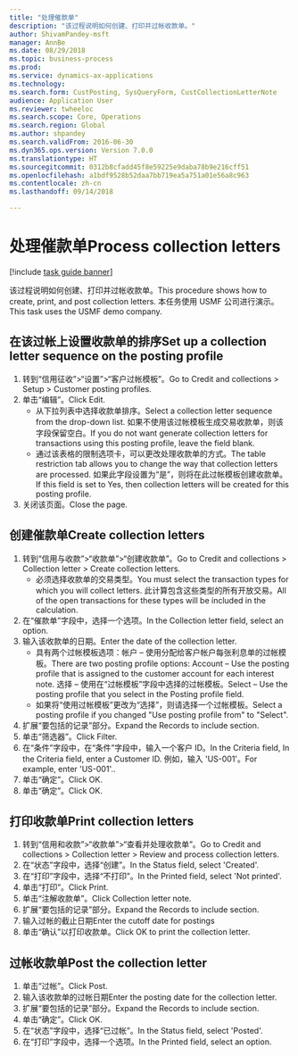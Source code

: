 ```yaml
--- 
title: "处理催款单"
description: "该过程说明如何创建、打印并过帐收款单。"
author: ShivamPandey-msft
manager: AnnBe
ms.date: 08/29/2018
ms.topic: business-process
ms.prod: 
ms.service: dynamics-ax-applications
ms.technology: 
ms.search.form: CustPosting, SysQueryForm, CustCollectionLetterNote
audience: Application User
ms.reviewer: twheeloc
ms.search.scope: Core, Operations
ms.search.region: Global
ms.author: shpandey
ms.search.validFrom: 2016-06-30
ms.dyn365.ops.version: Version 7.0.0
ms.translationtype: HT
ms.sourcegitcommit: 0312b8cfadd45f8e59225e9daba78b9e216cff51
ms.openlocfilehash: a1bdf9528b52daa7bb719ea5a751a01e56a8c963
ms.contentlocale: zh-cn
ms.lasthandoff: 09/14/2018

---
```

# <a name="process-collection-letters"></a><span data-ttu-id="7b51e-103">处理催款单</span><span class="sxs-lookup"><span data-stu-id="7b51e-103">Process collection letters</span></span>

[!include [task guide banner](../../includes/task-guide-banner.md)]

<span data-ttu-id="7b51e-104">该过程说明如何创建、打印并过帐收款单。</span><span class="sxs-lookup"><span data-stu-id="7b51e-104">This procedure shows how to create, print, and post collection letters.</span></span> <span data-ttu-id="7b51e-105">本任务使用 USMF 公司进行演示。</span><span class="sxs-lookup"><span data-stu-id="7b51e-105">This task uses the USMF demo company.</span></span>


## <a name="set-up-a-collection-letter-sequence-on-the-posting-profile"></a><span data-ttu-id="7b51e-106">在该过帐上设置收款单的排序</span><span class="sxs-lookup"><span data-stu-id="7b51e-106">Set up a collection letter sequence on the posting profile</span></span>
1. <span data-ttu-id="7b51e-107">转到“信用征收”>“设置”>“客户过帐模板”。</span><span class="sxs-lookup"><span data-stu-id="7b51e-107">Go to Credit and collections > Setup > Customer posting profiles.</span></span>
2. <span data-ttu-id="7b51e-108">单击“编辑”。</span><span class="sxs-lookup"><span data-stu-id="7b51e-108">Click Edit.</span></span>
    * <span data-ttu-id="7b51e-109">从下拉列表中选择收款单排序。</span><span class="sxs-lookup"><span data-stu-id="7b51e-109">Select a collection letter sequence from the drop-down list.</span></span> <span data-ttu-id="7b51e-110">如果不使用该过帐模板生成交易收款单，则该字段保留空白。</span><span class="sxs-lookup"><span data-stu-id="7b51e-110">If you do not want generate collection letters for transactions using this posting profile, leave the field blank.</span></span>  
    * <span data-ttu-id="7b51e-111">通过该表格的限制选项卡，可以更改处理收款单的方式。</span><span class="sxs-lookup"><span data-stu-id="7b51e-111">The table restriction tab allows you to change the way that collection letters are processed.</span></span> <span data-ttu-id="7b51e-112">如果此字段设置为“是”，则将在此过帐模板创建收款单。</span><span class="sxs-lookup"><span data-stu-id="7b51e-112">If this field is set to Yes, then collection letters will be created for this posting profile.</span></span>  
3. <span data-ttu-id="7b51e-113">关闭该页面。</span><span class="sxs-lookup"><span data-stu-id="7b51e-113">Close the page.</span></span>

## <a name="create-collection-letters"></a><span data-ttu-id="7b51e-114">创建催款单</span><span class="sxs-lookup"><span data-stu-id="7b51e-114">Create collection letters</span></span>
1. <span data-ttu-id="7b51e-115">转到“信用与收款”>“收款单”>“创建收款单”。</span><span class="sxs-lookup"><span data-stu-id="7b51e-115">Go to Credit and collections > Collection letter > Create collection letters.</span></span>
    * <span data-ttu-id="7b51e-116">必须选择收款单的交易类型。</span><span class="sxs-lookup"><span data-stu-id="7b51e-116">You must select the transaction types for which you will collect letters.</span></span> <span data-ttu-id="7b51e-117">此计算包含这些类型的所有开放交易。</span><span class="sxs-lookup"><span data-stu-id="7b51e-117">All of the open transactions for these types will be included in the calculation.</span></span>  
2. <span data-ttu-id="7b51e-118">在“催款单”字段中，选择一个选项。</span><span class="sxs-lookup"><span data-stu-id="7b51e-118">In the Collection letter field, select an option.</span></span>
3. <span data-ttu-id="7b51e-119">输入该收款单的日期。</span><span class="sxs-lookup"><span data-stu-id="7b51e-119">Enter the date of the collection letter.</span></span>
    * <span data-ttu-id="7b51e-120">具有两个过帐模板选项：帐户 – 使用分配给客户帐户每张利息单的过帐模板。</span><span class="sxs-lookup"><span data-stu-id="7b51e-120">There are two posting profile options:   Account – Use the posting profile that is assigned to the customer account for each interest note.</span></span>   <span data-ttu-id="7b51e-121">选择 – 使用在“过帐模板”字段中选择的过帐模板。</span><span class="sxs-lookup"><span data-stu-id="7b51e-121">Select – Use the posting profile that you select in the Posting profile field.</span></span>  
    * <span data-ttu-id="7b51e-122">如果将“使用过帐模板”更改为“选择”，则请选择一个过帐模板。</span><span class="sxs-lookup"><span data-stu-id="7b51e-122">Select a posting profile if you changed "Use posting profile from" to "Select".</span></span>  
4. <span data-ttu-id="7b51e-123">扩展“要包括的记录”部分。</span><span class="sxs-lookup"><span data-stu-id="7b51e-123">Expand the Records to include section.</span></span>
5. <span data-ttu-id="7b51e-124">单击“筛选器”。</span><span class="sxs-lookup"><span data-stu-id="7b51e-124">Click Filter.</span></span>
6. <span data-ttu-id="7b51e-125">在“条件”字段中，在“条件”字段中，输入一个客户 ID。</span><span class="sxs-lookup"><span data-stu-id="7b51e-125">In the Criteria field, In the Criteria field, enter a Customer ID.</span></span> <span data-ttu-id="7b51e-126">例如，输入 'US-001'。</span><span class="sxs-lookup"><span data-stu-id="7b51e-126">For example, enter 'US-001'..</span></span>
7. <span data-ttu-id="7b51e-127">单击“确定”。</span><span class="sxs-lookup"><span data-stu-id="7b51e-127">Click OK.</span></span>
8. <span data-ttu-id="7b51e-128">单击“确定”。</span><span class="sxs-lookup"><span data-stu-id="7b51e-128">Click OK.</span></span>

## <a name="print-collection-letters"></a><span data-ttu-id="7b51e-129">打印收款单</span><span class="sxs-lookup"><span data-stu-id="7b51e-129">Print collection letters</span></span>
1. <span data-ttu-id="7b51e-130">转到“信用和收款”>“收款单”>“查看并处理收款单”。</span><span class="sxs-lookup"><span data-stu-id="7b51e-130">Go to Credit and collections > Collection letter > Review and process collection letters.</span></span>
2. <span data-ttu-id="7b51e-131">在“状态”字段中，选择“创建”。</span><span class="sxs-lookup"><span data-stu-id="7b51e-131">In the Status field, select 'Created'.</span></span>
3. <span data-ttu-id="7b51e-132">在“打印”字段中，选择“不打印”。</span><span class="sxs-lookup"><span data-stu-id="7b51e-132">In the Printed field, select 'Not printed'.</span></span>
4. <span data-ttu-id="7b51e-133">单击“打印”。</span><span class="sxs-lookup"><span data-stu-id="7b51e-133">Click Print.</span></span>
5. <span data-ttu-id="7b51e-134">单击“注解收款单”。</span><span class="sxs-lookup"><span data-stu-id="7b51e-134">Click Collection letter note.</span></span>
6. <span data-ttu-id="7b51e-135">扩展“要包括的记录”部分。</span><span class="sxs-lookup"><span data-stu-id="7b51e-135">Expand the Records to include section.</span></span>
7. <span data-ttu-id="7b51e-136">输入过帐的截止日期</span><span class="sxs-lookup"><span data-stu-id="7b51e-136">Enter the cutoff date for postings</span></span>
8. <span data-ttu-id="7b51e-137">单击“确认”以打印收款单。</span><span class="sxs-lookup"><span data-stu-id="7b51e-137">Click OK to print the collection letter.</span></span>

## <a name="post-the-collection-letter"></a><span data-ttu-id="7b51e-138">过帐收款单</span><span class="sxs-lookup"><span data-stu-id="7b51e-138">Post the collection letter</span></span>
1. <span data-ttu-id="7b51e-139">单击“过帐”。</span><span class="sxs-lookup"><span data-stu-id="7b51e-139">Click Post.</span></span>
2. <span data-ttu-id="7b51e-140">输入该收款单的过帐日期</span><span class="sxs-lookup"><span data-stu-id="7b51e-140">Enter the posting date for the collection letter.</span></span>
3. <span data-ttu-id="7b51e-141">扩展“要包括的记录”部分。</span><span class="sxs-lookup"><span data-stu-id="7b51e-141">Expand the Records to include section.</span></span>
4. <span data-ttu-id="7b51e-142">单击“确定”。</span><span class="sxs-lookup"><span data-stu-id="7b51e-142">Click OK.</span></span>
5. <span data-ttu-id="7b51e-143">在“状态”字段中，选择“已过帐”。</span><span class="sxs-lookup"><span data-stu-id="7b51e-143">In the Status field, select 'Posted'.</span></span>
6. <span data-ttu-id="7b51e-144">在“打印”字段中，选择一个选项。</span><span class="sxs-lookup"><span data-stu-id="7b51e-144">In the Printed field, select an option.</span></span>


